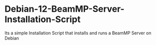 # Debian-12-BeamMP-Server-Installation-Script
Its a simple Installation Script that installs and runs a BeamMP Server on Debian 
